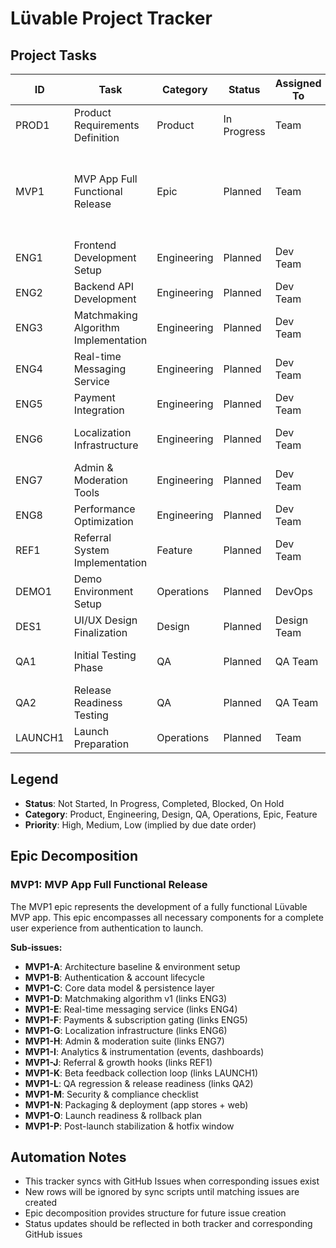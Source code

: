 # Lüvable Project Tracker

## Project Tasks

| ID | Task | Category | Status | Assigned To | Due Date | Notes |
|---|---|---|---|---|---|---|
| PROD1 | Product Requirements Definition | Product | In Progress | Team | 2025-02-15 | Core product specification |
| MVP1 | MVP App Full Functional Release | Epic | Planned | Team | 2025-09-15 | Links: ENG1–ENG8, REF1, DEMO1, DES1, QA1, QA2, LAUNCH1 |
| ENG1 | Frontend Development Setup | Engineering | Planned | Dev Team | 2025-03-01 | Initial frontend architecture |
| ENG2 | Backend API Development | Engineering | Planned | Dev Team | 2025-03-15 | Core API endpoints |
| ENG3 | Matchmaking Algorithm Implementation | Engineering | Planned | Dev Team | 2025-04-01 | Core matching logic |
| ENG4 | Real-time Messaging Service | Engineering | Planned | Dev Team | 2025-04-15 | Chat functionality |
| ENG5 | Payment Integration | Engineering | Planned | Dev Team | 2025-05-01 | Stripe integration |
| ENG6 | Localization Infrastructure | Engineering | Planned | Dev Team | 2025-05-15 | Multi-language support |
| ENG7 | Admin & Moderation Tools | Engineering | Planned | Dev Team | 2025-06-01 | Admin dashboard |
| ENG8 | Performance Optimization | Engineering | Planned | Dev Team | 2025-06-15 | Performance tuning |
| REF1 | Referral System Implementation | Feature | Planned | Dev Team | 2025-07-01 | User referral mechanics |
| DEMO1 | Demo Environment Setup | Operations | Planned | DevOps | 2025-07-15 | Staging environment |
| DES1 | UI/UX Design Finalization | Design | Planned | Design Team | 2025-08-01 | Final design assets |
| QA1 | Initial Testing Phase | QA | Planned | QA Team | 2025-08-15 | Basic functionality testing |
| QA2 | Release Readiness Testing | QA | Planned | QA Team | 2025-09-01 | Pre-launch validation |
| LAUNCH1 | Launch Preparation | Operations | Planned | Team | 2025-09-10 | Go-live preparation |

## Legend

- **Status**: Not Started, In Progress, Completed, Blocked, On Hold
- **Category**: Product, Engineering, Design, QA, Operations, Epic, Feature
- **Priority**: High, Medium, Low (implied by due date order)

## Epic Decomposition

### MVP1: MVP App Full Functional Release

The MVP1 epic represents the development of a fully functional Lüvable MVP app. This epic encompasses all necessary components for a complete user experience from authentication to launch.

**Sub-issues:**

- **MVP1-A**: Architecture baseline & environment setup
- **MVP1-B**: Authentication & account lifecycle  
- **MVP1-C**: Core data model & persistence layer
- **MVP1-D**: Matchmaking algorithm v1 (links ENG3)
- **MVP1-E**: Real-time messaging service (links ENG4)
- **MVP1-F**: Payments & subscription gating (links ENG5)
- **MVP1-G**: Localization infrastructure (links ENG6)
- **MVP1-H**: Admin & moderation suite (links ENG7)
- **MVP1-I**: Analytics & instrumentation (events, dashboards)
- **MVP1-J**: Referral & growth hooks (links REF1)
- **MVP1-K**: Beta feedback collection loop (links LAUNCH1)
- **MVP1-L**: QA regression & release readiness (links QA2)
- **MVP1-M**: Security & compliance checklist
- **MVP1-N**: Packaging & deployment (app stores + web)
- **MVP1-O**: Launch readiness & rollback plan
- **MVP1-P**: Post-launch stabilization & hotfix window

## Automation Notes

- This tracker syncs with GitHub Issues when corresponding issues exist
- New rows will be ignored by sync scripts until matching issues are created
- Epic decomposition provides structure for future issue creation
- Status updates should be reflected in both tracker and corresponding GitHub issues